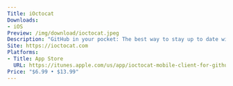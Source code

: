 ```yaml
---
Title: iOctocat
Downloads:
- iOS
Preview: /img/download/ioctocat.jpeg
Description: "GitHub in your pocket: The best way to stay up to date with what's up in your projects and catch up with the open source ecosystem."
Site: https://ioctocat.com
Platforms:
- Title: App Store
  URL: https://itunes.apple.com/us/app/ioctocat-mobile-client-for-github/id669642611?mt=8
Price: "$6.99 • $13.99"
---
```

